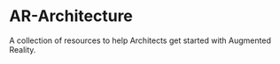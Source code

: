 # AR-Architecture
A collection of resources to help Architects get started with Augmented Reality. 
